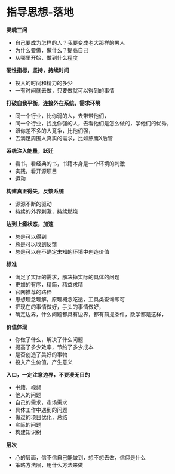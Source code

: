 # 指导思想-落地



**灵魂三问**

* 自己要成为怎样的人？我要变成老大那样的男人
* 为什么要做，做什么？提高自己
* 从哪里开始，做到什么程度

**硬性指标，坚持，持续时间**

* 投入的时间和精力的多少
* 一有时间就去做，只要做就可以得到的事情

**打破自我平衡，连接外在系统，需求环境**

* 同一个行业，比你弱的人，去带带他们，
* 同一个行业，找比你强的人，去看他们是怎么做的，学他们的优秀，
* 跟你差不多的人竞争，比他们强，
* 去满足周围人真实的需求，比如熬鹰X后管

**系统注入能量，跃迁**

* 看书，看经典的书，书籍本身是一个环境的刺激
* 实践，看开源项目
* 运动

**构建真正得失，反馈系统**

* 源源不断的驱动
* 持续的外界刺激，持续燃烧

**达到上瘾状态，加速**

* 总是可以得到
* 总是可以收到反馈
* 总是可以在不确定未知的环境中创造价值

**标准**

* 满足了实际的需求，解决掉实际的具体的问题
* 更加的有序，精简，精益求精
* 官网推荐的路径
* 思想理念理解，原理概念吃透，工具类查询即可
* 把现在的事情做好，手头的事情做好，
* 确定边界，什么问题都具有边界，都有前提条件，数学都是这样，

**价值体现**

* 你做了什么，解决了什么问题
* 提高了多少效率，节约了多少成本
* 是否创造了美好的事物
* 投入产生价值，产生意义

**入口，一定注意边界，不要漫无目的**

* 书籍，视频
* 他人的问题
* 自己的需求，市场需求
* 具体工作中遇到的问题
* 做过的项目优化，总结
* 实际的问题
* 构建知识树

**层次**

* 心的层面，信不信自己能做到，想不想去做，信仰是什么
* 策略方法层，用什么方法来做

